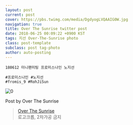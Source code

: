 ```yaml
---
layout: post
current: post
cover: https://pbs.twimg.com/media/DgdyogLVQAAIG0W.jpg
navigation: true
title: Over The Sunrise twitter post
date: 2018-06-25 00:09:22 +0900 KST
tags: 지선 Over-The-Sunrise photo
class: post-template
subclass: post tag-photo
author: auto-posting
---
```


```  
180612 미니팬미팅 프로미스나인 노지선  
  
#프로미스나인 #노지선  
#fromis_9 #RohJiSun  

```

![0](https://pbs.twimg.com/media/DgdyogLVQAAIG0W.jpg)


Post by Over The Sunrise

> [Over The Sunrise](https://twitter.com/fromis_RJS)  
  로고크롭, 2차가공 금지